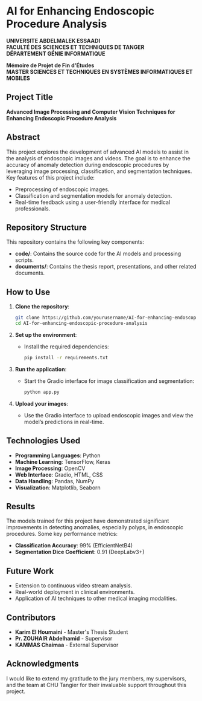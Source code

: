 # AI for Enhancing Endoscopic Procedure Analysis

**UNIVERSITE ABDELMALEK ESSAADI**  
**FACULTÉ DES SCIENCES ET TECHNIQUES DE TANGER**  
**DÉPARTEMENT GÉNIE INFORMATIQUE**  

**Mémoire de Projet de Fin d'Études**  
**MASTER SCIENCES ET TECHNIQUES EN SYSTÈMES INFORMATIQUES ET MOBILES**  

## Project Title
**Advanced Image Processing and Computer Vision Techniques for Enhancing Endoscopic Procedure Analysis**

## Abstract

This project explores the development of advanced AI models to assist in the analysis of endoscopic images and videos. The goal is to enhance the accuracy of anomaly detection during endoscopic procedures by leveraging image processing, classification, and segmentation techniques. Key features of this project include:

- Preprocessing of endoscopic images.
- Classification and segmentation models for anomaly detection.
- Real-time feedback using a user-friendly interface for medical professionals.

## Repository Structure

This repository contains the following key components:

- **code/**: Contains the source code for the AI models and processing scripts.
- **documents/**: Contains the thesis report, presentations, and other related documents.

## How to Use

1. **Clone the repository**:
    ```bash
    git clone https://github.com/yourusername/AI-for-enhancing-endoscopic-procedure-analysis.git
    cd AI-for-enhancing-endoscopic-procedure-analysis
    ```

2. **Set up the environment**:
   - Install the required dependencies:
     ```bash
     pip install -r requirements.txt
     ```

3. **Run the application**:
   - Start the Gradio interface for image classification and segmentation:
     ```bash
     python app.py
     ```

4. **Upload your images**:
   - Use the Gradio interface to upload endoscopic images and view the model’s predictions in real-time.

## Technologies Used

- **Programming Languages**: Python
- **Machine Learning**: TensorFlow, Keras
- **Image Processing**: OpenCV
- **Web Interface**: Gradio, HTML, CSS
- **Data Handling**: Pandas, NumPy
- **Visualization**: Matplotlib, Seaborn

## Results

The models trained for this project have demonstrated significant improvements in detecting anomalies, especially polyps, in endoscopic procedures. Some key performance metrics:

- **Classification Accuracy**: 99% (EfficientNetB4)
- **Segmentation Dice Coefficient**: 0.91 (DeepLabv3+)

## Future Work

- Extension to continuous video stream analysis.
- Real-world deployment in clinical environments.
- Application of AI techniques to other medical imaging modalities.

## Contributors

- **Karim El Houmaini** - Master's Thesis Student
- **Pr. ZOUHAIR Abdelhamid** - Supervisor
- **KAMMAS Chaimaa** - External Supervisor

## Acknowledgments

I would like to extend my gratitude to the jury members, my supervisors, and the team at CHU Tangier for their invaluable support throughout this project.
